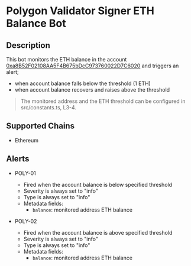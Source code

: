 # Polygon Validator Signer ETH Balance Bot

## Description

This bot monitors the ETH balance in the account [0xa8B52F02108AA5F4B675bDcC973760022D7C6020](https://etherscan.io/address/0xa8B52F02108AA5F4B675bDcC973760022D7C6020) and triggers an alert;

- when account balance falls below the threshold (1 ETH)
- when account balance recovers and raises above the threshold

> The monitored address and the ETH threshold can be configured in src/constants.ts, L3-4.

## Supported Chains

- Ethereum

## Alerts

- POLY-01

  - Fired when the account balance is below specified threshold
  - Severity is always set to "info"
  - Type is always set to "info"
  - Metadata fields:
    - `balance`: monitored address ETH balance

- POLY-02
  - Fired when the account balance is above specified threshold
  - Severity is always set to "info"
  - Type is always set to "info"
  - Metadata fields:
    - `balance`: monitored address ETH balance
